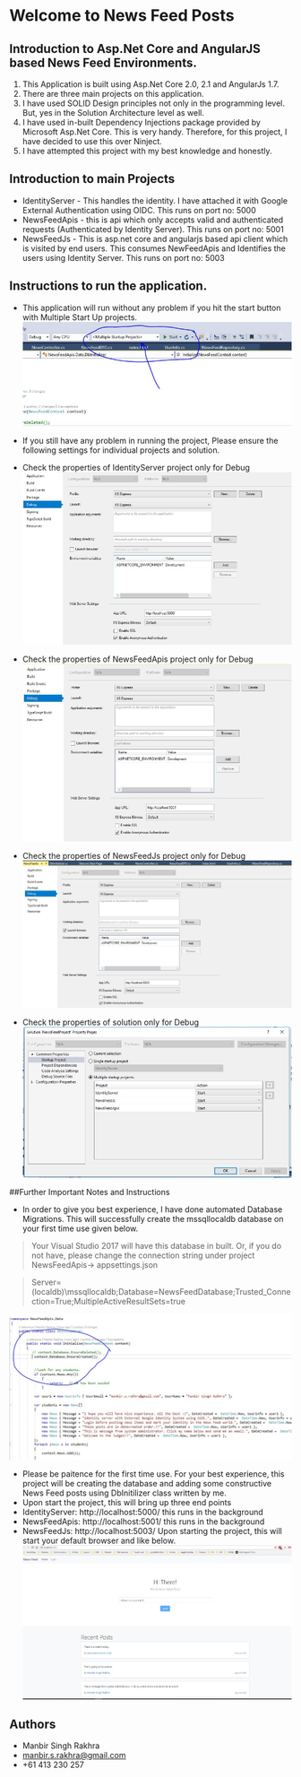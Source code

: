# Welcome to News Feed Posts

## Introduction to Asp.Net Core and AngularJS based News Feed Environments.
1. This Application is built using Asp.Net Core 2.0, 2.1 and AngularJs 1.7.
2. There are three main projects on this application.
3. I have used SOLID Design principles not only in the programming level. But, yes in the Solution Architecture level as well.
4. I have used in-built Dependency Injections package provided by Microsoft Asp.Net Core. This is very handy. Therefore, for this project, I have decided to use this over Ninject.
5. I have attempted this project with my best knowledge and honestly.



## Introduction to main Projects
* IdentityServer - This handles the identity. I have attached it with Google External Authentication using OIDC. This runs on port no: 5000
* NewsFeedApis - this is api which only accepts valid and authenticated requests (Authenticated by Identity Server). This runs on port no: 5001
*  NewsFeedJs -  This is asp.net core and angularjs based api client which is visited by end users. This consumes NewFeedApis and Identifies the users using Identity Server. This runs on port no: 5003

## Instructions to run the application.
* This application will run without any problem if you hit the start button with Multiple Start Up projects.
![Multiple Startup Projects](https://github.com/ManbirSinghRakhra/NewsFeedWithSocialIdentity/blob/master/ReadmeImages/MutlipleProjectsRun.JPG)

* If you still have any problem in running the project, Please ensure the following settings for individual projects and solution.
* Check the properties of IdentityServer project only for Debug
![IdentityServer Project Debug Properties](https://github.com/ManbirSinghRakhra/NewsFeedWithSocialIdentity/blob/master/ReadmeImages/IdentityServerDebugProperties.JPG)

* Check the properties of NewsFeedApis project only for Debug
![NewsFeedApis Project Debug Properties](https://github.com/ManbirSinghRakhra/NewsFeedWithSocialIdentity/blob/master/ReadmeImages/NewsFeedApisDebugProperties.JPG)

* Check the properties of NewsFeedJs project only for Debug
![NewsFeedApis Project Debug Properties](https://github.com/ManbirSinghRakhra/NewsFeedWithSocialIdentity/blob/master/ReadmeImages/NewsFeedJsDebugProperties.JPG)

* Check the properties of solution only for Debug
![Solution Debug Properties](https://github.com/ManbirSinghRakhra/NewsFeedWithSocialIdentity/blob/master/ReadmeImages/SolutionProperties.JPG)


##Further Important Notes and Instructions
* In order to give you best experience, I have done automated Database Migrations. This will successfully create the mssqllocaldb database on your first time use given below. 
> Your Visual Studio 2017 will have this database in built. Or, if you do not have, please change the connection string under project NewsFeedApis-> appsettings.json

> Server=(localdb)\\mssqllocaldb;Database=NewsFeedDatabase;Trusted_Connection=True;MultipleActiveResultSets=true

![Solution Debug Properties](https://github.com/ManbirSinghRakhra/NewsFeedWithSocialIdentity/blob/master/ReadmeImages/EnsureCreated.JPG)


* Please be paitence for the first time use. For your best experience, this project will be creating the database and adding some constructive News Feed posts using DbInitilizer class written by me.
* Upon start the project, this will bring up three end points
* IdentityServer: http://localhost:5000/  this runs in the background
* NewsFeedApis: http://localhost:5001/ this runs in the background
* NewsFeedJs: http://localhost:5003/ Upon starting the project, this will start your default browser and like below.
![Browsers](https://github.com/ManbirSinghRakhra/NewsFeedWithSocialIdentity/blob/master/ReadmeImages/Browsers.JPG)


## Authors
* Manbir Singh Rakhra 
* manbir.s.rakhra@gmail.com
* +61 413 230 257


